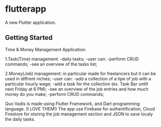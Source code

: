 # flutterapp

A new Flutter application.

## Getting Started

Time & Money Management Application:

1.Task(Time) management: -daily tasks;
 -user can: -perform CRUD commands;
            -see an overview of the tasks list;
            
2.Money(Job) management: in particular made for freelancers but it can be used in diffrent niches;
 -user can: -add a collection of a tipe of job with a particular hourly wage;
            -add a task for the collection (ex. Task Bar untill next Friday at 6 PM);
            -see an overview of the job entries and how much money do you make;
            -perform CRUD commands;
            
 Quo Vadis is made using Flutter Framework, and Dart programming language. (I LOVE THEM!)
 The app use Firebase for authentification, Cloud Firestore for storing the job management section and JSON to save localy the daily tasks.
 
